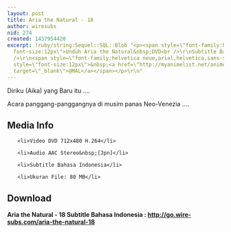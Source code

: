 ```yaml
---
layout: post
title: Aria the Natural - 18
author: wiresubs
nid: 274
created: 1437954420
excerpt: !ruby/string:Sequel::SQL::Blob "<p><span style=\"font-family:helvetica neue,arial,helvetica,sans-serif;
  font-size:12px\">Unduh Aria the Natural&nbsp;DVD<br />\r\nSubtitle Bahasa Indonesia</span><br
  />\r\n<span style=\"font-family:helvetica neue,arial,helvetica,sans-serif; font-size:12px\">Score:&nbsp;</span>8.35<span
  style=\"font-size:12px\">&nbsp;<a href=\"http://myanimelist.net/anime/962/Aria_the_Natural\"
  target=\"_blank\">@MAL</a></span></p>\r\n"
---
```

<p class="rtecenter">Diriku (Aika) yang Baru itu ....</p>

<p class="rtejustify">Acara panggang-panggangnya di musim panas Neo-Venezia ....</p>

<h2>Media Info</h2>

<ul>
	<li>Video DVD 712x480 H.264</li>
	<li>Audio AAC Stereo&nbsp;[Jpn]</li>
	<li>Subtitle Bahasa Indonesia</li>
	<li>Ukuran File: 80 MB</li>
</ul>

<h2>Download</h2>

<p><strong>Aria the Natural - 18&nbsp;Subtitle Bahasa</strong><strong>&nbsp;Indonesia<strong>&nbsp;:&nbsp;</strong><a href="http://go.wire-subs.com/aria-the-natural-18" target="_blank">http://go.wire-subs.com/aria-the-natural-18</a></strong></p>
